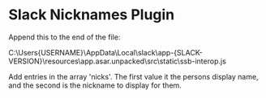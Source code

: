 # Slack Nicknames Plugin

Append this to the end of the file:

C:\Users\{USERNAME}\AppData\Local\slack\app-{SLACK-VERSION}\resources\app.asar.unpacked\src\static\ssb-interop.js

Add entries in the array 'nicks'. The first value it the persons 
display name, and the second is the nickname to display for them.
